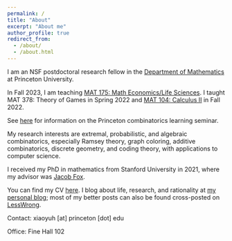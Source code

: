 ```yaml
---
permalink: /
title: "About"
excerpt: "About me"
author_profile: true
redirect_from: 
  - /about/
  - /about.html
---
```


I am an NSF postdoctoral research fellow in the [Department of Mathematics](https://www.math.princeton.edu/) at Princeton University.

In Fall 2023, I am teaching [MAT 175: Math Economics/Life Sciences](https://www.math.princeton.edu/undergraduate/placement/MAT175). I taught MAT 378: Theory of Games in Spring 2022 and [MAT 104: Calculus II](https://www.math.princeton.edu/undergraduate/placement/MAT104) in Fall 2022.

See [here](https://sites.google.com/view/princetoncombinatoricslearning) for information on the Princeton combinatorics learning seminar.

My  research interests are extremal, probabilistic, and algebraic combinatorics, especially Ramsey theory, graph coloring, additive combinatorics, discrete geometry, and coding theory, with applications to computer science.

I received my PhD in mathematics from Stanford University in 2021, where my advisor was [Jacob Fox](https://stanford.edu/~jacobfox/).

You can find my CV [here](https://alkjash.github.io/files/CV_Xiaoyu_He.pdf). I blog about life, research, and rationality at [my personal blog](https://radimentary.wordpress.com); most of my better posts can also be found cross-posted on [LessWrong](https://www.lesswrong.com/users/alkjash).

Contact: xiaoyuh [at] princeton [dot] edu

Office: Fine Hall 102
